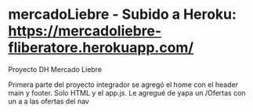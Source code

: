 # mercadoLiebre - Subido a Heroku: https://mercadoliebre-fliberatore.herokuapp.com/
Proyecto DH Mercado Liebre

Primera parte del proyecto integrador se agregó el home con el header main y footer. Solo HTML y el app.js. Le agregué de yapa un /Ofertas con un a a las ofertas del nav

